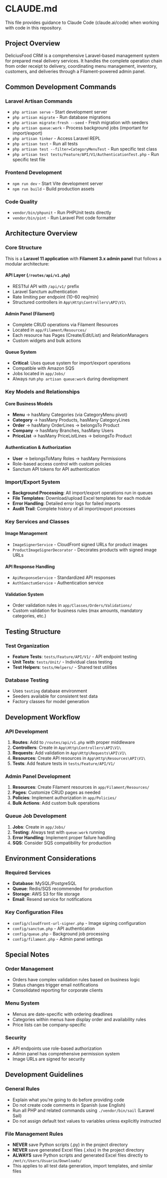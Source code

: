 # CLAUDE.md

This file provides guidance to Claude Code (claude.ai/code) when working with code in this repository.

## Project Overview

DeliciusFood CRM is a comprehensive Laravel-based management system for prepared meal delivery services. It handles the complete operation chain from order receipt to delivery, coordinating menu management, inventory, customers, and deliveries through a Filament-powered admin panel.

## Common Development Commands

### Laravel Artisan Commands
- `php artisan serve` - Start development server
- `php artisan migrate` - Run database migrations
- `php artisan migrate:fresh --seed` - Fresh migration with seeders
- `php artisan queue:work` - Process background jobs (important for import/export)
- `php artisan tinker` - Access Laravel REPL
- `php artisan test` - Run all tests
- `php artisan test --filter=CategoryMenuTest` - Run specific test class
- `php artisan test tests/Feature/API/V1/AuthenticationTest.php` - Run specific test file

### Frontend Development
- `npm run dev` - Start Vite development server
- `npm run build` - Build production assets

### Code Quality
- `vendor/bin/phpunit` - Run PHPUnit tests directly
- `vendor/bin/pint` - Run Laravel Pint code formatter

## Architecture Overview

### Core Structure
This is a **Laravel 11 application** with **Filament 3.x admin panel** that follows a modular architecture:

#### API Layer (`/routes/api/v1.php`)
- RESTful API with `/api/v1/` prefix
- Laravel Sanctum authentication
- Rate limiting per endpoint (10-60 req/min)
- Structured controllers in `App\Http\Controllers\API\V1\`

#### Admin Panel (Filament)
- Complete CRUD operations via Filament Resources
- Located in `app/Filament/Resources/`
- Each resource has Pages (Create/Edit/List) and RelationManagers
- Custom widgets and bulk actions

#### Queue System
- **Critical**: Uses queue system for import/export operations
- Compatible with Amazon SQS
- Jobs located in `app/Jobs/`
- Always run `php artisan queue:work` during development

### Key Models and Relationships

#### Core Business Models
- **Menu** → hasMany Categories (via CategoryMenu pivot)
- **Category** → hasMany Products, hasMany CategoryLines
- **Order** → hasMany OrderLines → belongsTo Product
- **Company** → hasMany Branches, hasMany Users
- **PriceList** → hasMany PriceListLines → belongsTo Product

#### Authentication & Authorization
- **User** → belongsToMany Roles → hasMany Permissions
- Role-based access control with custom policies
- Sanctum API tokens for API authentication

### Import/Export System
- **Background Processing**: All import/export operations run in queues
- **File Templates**: Download/upload Excel templates for each module
- **Error Handling**: Detailed error logs for failed imports
- **Audit Trail**: Complete history of all import/export processes

### Key Services and Classes

#### Image Management
- `ImageSignerService` - CloudFront signed URLs for product images
- `ProductImageSignerDecorator` - Decorates products with signed image URLs

#### API Response Handling
- `ApiResponseService` - Standardized API responses
- `AuthSanctumService` - Authentication service

#### Validation System
- Order validation rules in `app/Classes/Orders/Validations/`
- Custom validation for business rules (max amounts, mandatory categories, etc.)

## Testing Structure

### Test Organization
- **Feature Tests**: `tests/Feature/API/V1/` - API endpoint testing
- **Unit Tests**: `tests/Unit/` - Individual class testing
- **Test Helpers**: `tests/Helpers/` - Shared test utilities

### Database Testing
- Uses `testing` database environment
- Seeders available for consistent test data
- Factory classes for model generation

## Development Workflow

### API Development
1. **Routes**: Add to `/routes/api/v1.php` with proper middleware
2. **Controllers**: Create in `App\Http\Controllers\API\V1\`
3. **Requests**: Add validation in `App\Http\Requests\API\V1\`
4. **Resources**: Create API resources in `App\Http\Resources\API\V1\`
5. **Tests**: Add feature tests in `tests/Feature/API/V1/`

### Admin Panel Development
1. **Resources**: Create Filament resources in `app/Filament/Resources/`
2. **Pages**: Customize CRUD pages as needed
3. **Policies**: Implement authorization in `app/Policies/`
4. **Bulk Actions**: Add custom bulk operations

### Queue Job Development
1. **Jobs**: Create in `app/Jobs/`
2. **Testing**: Always test with `queue:work` running
3. **Error Handling**: Implement proper failure handling
4. **SQS**: Consider SQS compatibility for production

## Environment Considerations

### Required Services
- **Database**: MySQL/PostgreSQL
- **Queue**: Redis/SQS recommended for production
- **Storage**: AWS S3 for file storage
- **Email**: Resend service for notifications

### Key Configuration Files
- `config/cloudfront-url-signer.php` - Image signing configuration
- `config/sanctum.php` - API authentication
- `config/queue.php` - Background job processing
- `config/filament.php` - Admin panel settings

## Special Notes

### Order Management
- Orders have complex validation rules based on business logic
- Status changes trigger email notifications
- Consolidated reporting for corporate clients

### Menu System
- Menus are date-specific with ordering deadlines
- Categories within menus have display order and availability rules
- Price lists can be company-specific

### Security
- API endpoints use role-based authorization
- Admin panel has comprehensive permission system
- Image URLs are signed for security

## Development Guidelines

### General Rules
- Explain what you're going to do before providing code
- Do not create code comments in Spanish (use English)
- Run all PHP and related commands using `./vendor/bin/sail` (Laravel Sail)
- Do not assign default text values to variables unless explicitly instructed

### File Management Rules
- **NEVER** save Python scripts (.py) in the project directory
- **NEVER** save generated Excel files (.xlsx) in the project directory
- **ALWAYS** save Python scripts and generated Excel files directly to `/mnt/c/Users/Usuario/Downloads/`
- This applies to all test data generation, import templates, and similar files